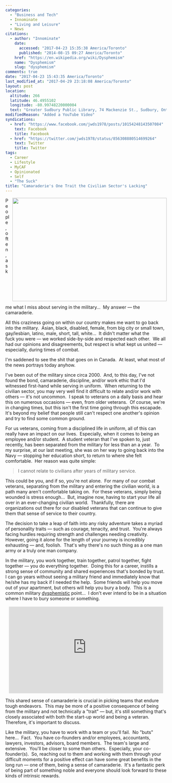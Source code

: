 ```yaml
---
categories:
  - "Business and Tech"
  - Innominate
  - "Living and Leisure"
  - News
citations:
  - author: "Innominate"
    date:
      accessed: "2017-04-23 15:35:38 America/Toronto"
      published: "2014-08-15 09:27 America/Toronto"
    href: "https://en.wikipedia.org/wiki/Dysphemism"
    name: "Dysphemism"
    slug: "dysphemism"
comments: true
date: "2017-04-23 15:43:35 America/Toronto"
last_modified_at: "2017-04-29 23:18:08 America/Toronto"
layout: post
location:
  altitude: 266
  latitude: 46.4955102
  longitude: -80.99748220000004
  text: "Greater Sudbury Public Library, 74 Mackenzie St., Sudbury, Ontario, P3C 4X8, Canada"
modifiedReason: "Added a YouTube Video"
syndications:
  - href: "https://www.facebook.com/jwds1978/posts/10154248143507084"
    text: Facebook
    title: Facebook
  - href: "https://twitter.com/jwds1978/status/856308880514699264"
    text: Twitter
    title: Twitter
tags:
  - Career
  - Lifestyle
  - MyCAF
  - Opinionated
  - Self
  - "The Suck"
title: "Camaraderie's One Trait the Civilian Sector's Lacking"
---
```


<img
  alt="" height="323"
  src="{{ site.uri.assets }}/blog/2017/04/23/camaraderies-one-trait-the-civilian-sectors-lacking/the-camaraderie-is-what-you-miss-the-most_482x323.png"
  style="border: 0px; float: right; margin-bottom: 10px; margin-left: 10px;" width="482" />
<p>
  People, often, ask me what I miss about serving in the military&hellip;&nbsp; My answer &#8212; the camaraderie.
</p>
<p>
  All this craziness going on within our country makes me want to go back into the military.&nbsp; Asian, black, disabled, female, from big city or small town,
  gay/lesbian, latino, male, short, tall, white&hellip;&nbsp; It didn't matter what the fuck you were &#8212; we worked side-by-side and respected each
  other.&nbsp; We all had our opinions and disagreements, but respect is what kept us united &#8212; especially, during times of combat.
</p>
<p>
  I'm saddened to see the shit that goes on in Canada.&nbsp; At least, what most of the news portrays today anyhow.
</p>
<!-- excerptBreak -->
<p>
  I've been out of the military since circa 2000.&nbsp; And, to this day, I've not found the bond, camaraderie, discipline, and/or work ethic that I'd witnessed
  first-hand while serving in uniform.&nbsp; When returning to the civilian sector, you may very well find it difficult to relate and/or work with others
  &#8212; it's not uncommon.&nbsp; I speak to veterans on a daily basis and hear this on numerous occasions &#8212; even, from older veterans.&nbsp; Of course,
  we're in changing times, but this isn't the first time going through this escapade.&nbsp; It's beyond my belief that people still can't respect one another's
  opinion and try to find some common ground.
</p>
<p>
  For us veterans, coming from a disciplined life in uniform, all of this can really have an impact on our lives.&nbsp; Especially, when it comes to being an
  employee and/or student.&nbsp; A student veteran that I've spoken to, just recently, has been separated from the military for less than an a year.&nbsp; To my
  surprise, at our last meeting, she was on her way to going back into the Navy &#8212; stopping her education short, to return to where she felt
  comfortable.&nbsp; Her reason was quite simple:
  <blockquote>
    I cannot relate to civilians after years of military service.
  </blockquote>
</p>
<p>
  This could be you, and if so, you're not alone.&nbsp; For many of our combat veterans, separating from the military and entering the civilian world, is a path
  many aren't comfortable taking on.&nbsp; For these veterans, simply being wounded is stress enough&hellip;&nbsp; But, imagine now, having to start your life
  all over in an ever-changing civilian world.&nbsp; Thankfully, there are organizations out there for our disabled veterans that can continue to give them that
  sense of service to their country.
</p>
<p>
  The decision to take a leap of faith into any risky adventure takes a myriad of personality traits &#8212; such as courage, tenacity, and trust.&nbsp; You're
  always facing hurdles requiring strength and challenges needing creativity.&nbsp; However, going it alone for the length of your journey is incredibly
  exhausting &#8212; and, foolish.&nbsp; That's why there's no such thing as a one man army or a truly one man company.
</p>
<p>
  In the military, you work together, train together, patrol together, fight together &#8212; you do everything together.&nbsp; Doing this for a career,
  instills a strong sense of community and shared experiences that's bonded by trust.&nbsp; I can go years without seeing a military friend and immediately know
  that he/she has my back if I needed the help.&nbsp; Some friends will help you move out of your apartment, but others will help you bury a body.&nbsp; This is
  a common military <a href="{{ site.url }}{{ page.url }}#cite-dysphemism" rel="me" title="Dysphemism">dysphemistic</a> point&hellip;&nbsp; I don't ever intend
  to be in a situation where I have to bury someone or something.<br />
  &nbsp;<br />
  <iframe
    allowfullscreen height="271" src="https://www.youtube-nocookie.com/embed/LRZqkEfKXwc?rel=0"
    style="border: none; display: block; margin-left: auto; margin-right: auto;" width="482"></iframe>
</p>
<p>
  This shared sense of camaraderie is crucial in picking teams that endure tough endeavors.&nbsp; This may be more of a positive consequence of being from the
  military and not technically a &quot;trait&quot; &#8212; but, it's still something that's closely associated with both the start-up world and being a
  veteran.&nbsp; Therefore, it's important to discuss.
</p>
<p>
  Like the military, you have to work with a team or you'll fail.&nbsp; No &quot;buts&quot; here&hellip;&nbsp; Fact.&nbsp; You have co-founders and/or
  employees, accountants, lawyers, investors, advisors, board members.&nbsp; The team's large and extensive.&nbsp; You'll be closer to some than others.&nbsp;
  Especially, your co-founder(s).&nbsp; So, reaching out to them and working with them through your difficult moments for a positive effect can have some great
  benefits in the long run &#8212; one of them, being a sense of camaraderie.&nbsp; It's a fantastic perk of being part of something noble and everyone should
  look forward to these kinds of intrinsic rewards.
</p>
